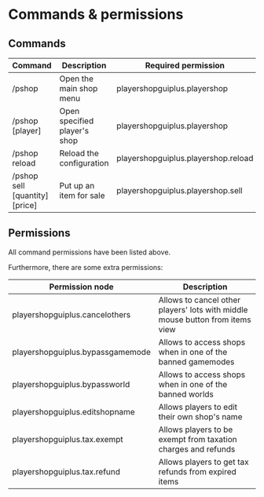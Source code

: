 # Commands & permissions

## Commands

| Command                        | Description                  | Required permission                 |
|--------------------------------|------------------------------|-------------------------------------|
| /pshop                         | Open the main shop menu      | playershopguiplus.playershop        |
| /pshop [player]                | Open specified player's shop | playershopguiplus.playershop        |
| /pshop reload                  | Reload the configuration     | playershopguiplus.playershop.reload |
| /pshop sell [quantity] [price] | Put up an item for sale      | playershopguiplus.playershop.sell   |

## Permissions

All command permissions have been listed above.

Furthermore, there are some extra permissions:

| Permission node                  | Description                                                                   |
|----------------------------------|-------------------------------------------------------------------------------|
| playershopguiplus.cancelothers   | Allows to cancel other players' lots with middle mouse button from items view |
| playershopguiplus.bypassgamemode | Allows to access shops when in one of the banned gamemodes                    |
| playershopguiplus.bypassworld    | Allows to access shops when in one of the banned worlds                       |
| playershopguiplus.editshopname   | Allows players to edit their own shop's name                                  |
| playershopguiplus.tax.exempt     | Allows players to be exempt from taxation charges and refunds                 |
| playershopguiplus.tax.refund     | Allows players to get tax refunds from expired items                          |
